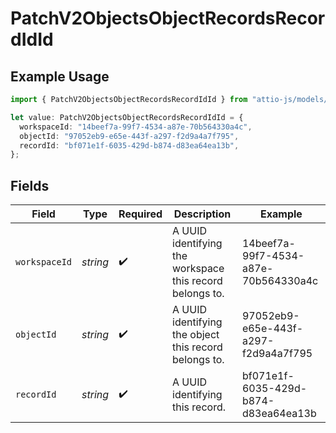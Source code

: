 # PatchV2ObjectsObjectRecordsRecordIdId

## Example Usage

```typescript
import { PatchV2ObjectsObjectRecordsRecordIdId } from "attio-js/models/operations/patchv2objectsobjectrecordsrecordid.js";

let value: PatchV2ObjectsObjectRecordsRecordIdId = {
  workspaceId: "14beef7a-99f7-4534-a87e-70b564330a4c",
  objectId: "97052eb9-e65e-443f-a297-f2d9a4a7f795",
  recordId: "bf071e1f-6035-429d-b874-d83ea64ea13b",
};
```

## Fields

| Field                                                    | Type                                                     | Required                                                 | Description                                              | Example                                                  |
| -------------------------------------------------------- | -------------------------------------------------------- | -------------------------------------------------------- | -------------------------------------------------------- | -------------------------------------------------------- |
| `workspaceId`                                            | *string*                                                 | :heavy_check_mark:                                       | A UUID identifying the workspace this record belongs to. | 14beef7a-99f7-4534-a87e-70b564330a4c                     |
| `objectId`                                               | *string*                                                 | :heavy_check_mark:                                       | A UUID identifying the object this record belongs to.    | 97052eb9-e65e-443f-a297-f2d9a4a7f795                     |
| `recordId`                                               | *string*                                                 | :heavy_check_mark:                                       | A UUID identifying this record.                          | bf071e1f-6035-429d-b874-d83ea64ea13b                     |